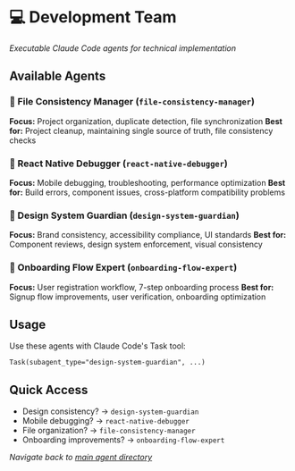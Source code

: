 # 💻 Development Team

*Executable Claude Code agents for technical implementation*

## Available Agents

### **🔧 File Consistency Manager** (`file-consistency-manager`)
**Focus:** Project organization, duplicate detection, file synchronization
**Best for:** Project cleanup, maintaining single source of truth, file consistency checks

### **🐛 React Native Debugger** (`react-native-debugger`)
**Focus:** Mobile debugging, troubleshooting, performance optimization
**Best for:** Build errors, component issues, cross-platform compatibility problems

### **🎨 Design System Guardian** (`design-system-guardian`)
**Focus:** Brand consistency, accessibility compliance, UI standards
**Best for:** Component reviews, design system enforcement, visual consistency

### **👋 Onboarding Flow Expert** (`onboarding-flow-expert`)
**Focus:** User registration workflow, 7-step onboarding process
**Best for:** Signup flow improvements, user verification, onboarding optimization

## Usage
Use these agents with Claude Code's Task tool:
```
Task(subagent_type="design-system-guardian", ...)
```

## Quick Access
- Design consistency? → `design-system-guardian`
- Mobile debugging? → `react-native-debugger`
- File organization? → `file-consistency-manager`
- Onboarding improvements? → `onboarding-flow-expert`

*Navigate back to [main agent directory](../README.md)*